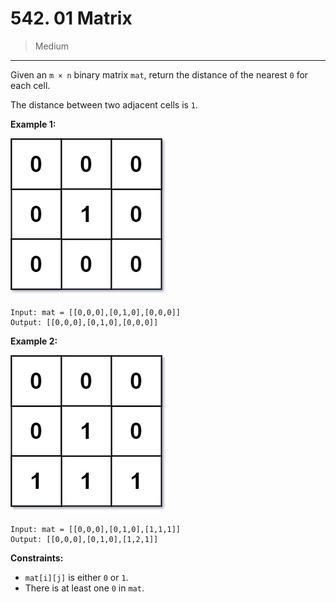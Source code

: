 # 542. 01 Matrix

> Medium

------

Given an `m × n` binary matrix `mat`, return the distance of the nearest `0` for each cell.

The distance between two adjacent cells is `1`.

**Example 1:**

![mat-1](images/mat-1.jpg)

```
Input: mat = [[0,0,0],[0,1,0],[0,0,0]]
Output: [[0,0,0],[0,1,0],[0,0,0]]
```

**Example 2:**

![mat-2](images/mat-2.jpg)

```
Input: mat = [[0,0,0],[0,1,0],[1,1,1]]
Output: [[0,0,0],[0,1,0],[1,2,1]]
```

**Constraints:**

- `mat[i][j]` is either `0` or `1`.
- There is at least one `0` in `mat`.